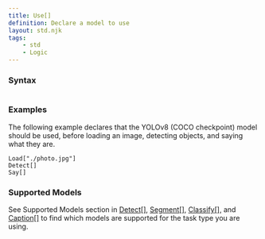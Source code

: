 ```yaml
---
title: Use[]
definition: Declare a model to use
layout: std.njk
tags:
    - std
    - Logic
---
```


### Syntax

```Use["model"]
```
### Examples

The following example declares that the YOLOv8 (COCO checkpoint) model should be used, before loading an image, detecting objects, and saying what they are.

```Use["yolov8"]
Load["./photo.jpg"]
Detect[]
Say[]
```
### Supported Models

See Supported Models section in <a href="/docs/detect">Detect[]</a>, <a href="/docs/segment">Segment[]</a>, <a href="/docs/classify">Classify[]</a>, and <a href="/docs/caption">Caption[]</a> to find which models are supported for the task type you are using.